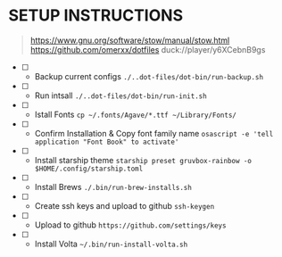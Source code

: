 SETUP INSTRUCTIONS
==================
> https://www.gnu.org/software/stow/manual/stow.html
> https://github.com/omerxx/dotfiles
> duck://player/y6XCebnB9gs

- [ ] - Backup current configs
`./..dot-files/dot-bin/run-backup.sh`
- [ ] - Run intsall
`./..dot-files/dot-bin/run-init.sh`
- [ ] - Istall Fonts
`cp ~/.fonts/Agave/*.ttf ~/Library/Fonts/`
- [ ] - Confirm Installation & Copy font family name
`osascript -e 'tell application "Font Book" to activate'`
- [ ] - Install starship theme
`starship preset gruvbox-rainbow -o $HOME/.config/starship.toml`
- [ ] - Install Brews
`./.bin/run-brew-installs.sh`
- [ ] - Create ssh keys and upload to github
`ssh-keygen`
- [ ] - Upload to github
`https://github.com/settings/keys`
- [ ] - Install Volta
`~/.bin/run-install-volta.sh`
